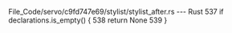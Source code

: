File_Code/servo/c9fd747e69/stylist/stylist_after.rs --- Rust
                                                                                                                                                           537         if declarations.is_empty() {
                                                                                                                                                           538             return None
                                                                                                                                                           539         }

